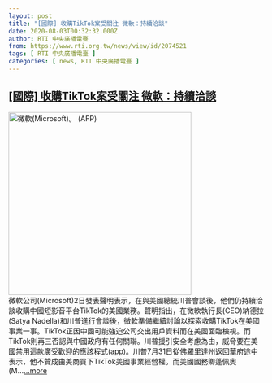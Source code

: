 ```yaml
---
layout: post
title: "[國際] 收購TikTok案受關注 微軟：持續洽談"
date: 2020-08-03T00:32:32.000Z
author: RTI 中央廣播電臺
from: https://www.rti.org.tw/news/view/id/2074521
tags: [ RTI 中央廣播電臺 ]
categories: [ news, RTI 中央廣播電臺 ]
---
```

<!--1596414752000-->
[[國際] 收購TikTok案受關注 微軟：持續洽談](https://www.rti.org.tw/news/view/id/2074521)
------

<div>
<img src="https://static.rti.org.tw/assets/thumbnails/2020/02/14/a5e2b634a0b8b3b24771f90ca0d07c0e.jpg" width="360" alt="微軟(Microsoft)。 (AFP)" title="微軟(Microsoft)。 (AFP)"><br>微軟公司(Microsoft)2日發表聲明表示，在與美國總統川普會談後，他們仍持續洽談收購中國短影音平台TikTok的美國業務。聲明指出，在微軟執行長(CEO)納德拉(Satya Nadella)和川普進行會談後，微軟準備繼續討論以探索收購TikTok在美國事業一事。TikTok正因中國可能強迫公司交出用戶資料而在美國面臨檢視。而TikTok則再三否認與中國政府有任何關聯。川普援引安全考慮為由，威脅要在美國禁用這款廣受歡迎的應該程式(app)。川普7月31日從佛羅里達州返回華府途中表示，他不贊成由美商買下TikTok美國事業經營權。而美國國務卿蓬佩奧(M...<a target="_blank" href="https://www.rti.org.tw/news/view/id/2074521">...more</a>
</div>

